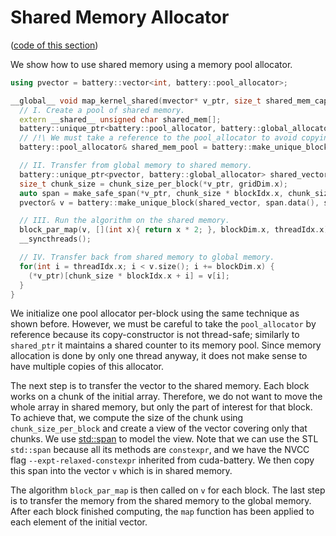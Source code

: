 # Shared Memory Allocator

([code of this section](https://github.com/lattice-land/cuda-battery/tree/v1.0.0/demo/src/demo.cpp))

We show how to use shared memory using a memory pool allocator.

```c++
using pvector = battery::vector<int, battery::pool_allocator>;

__global__ void map_kernel_shared(mvector* v_ptr, size_t shared_mem_capacity) {
  // I. Create a pool of shared memory.
  extern __shared__ unsigned char shared_mem[];
  battery::unique_ptr<battery::pool_allocator, battery::global_allocator> pool_ptr;
  // /!\ We must take a reference to the pool_allocator to avoid copying it, because its copy-constructor is not thread-safe! (It can only be used by one thread at a time).
  battery::pool_allocator& shared_mem_pool = battery::make_unique_block(pool_ptr, static_cast<unsigned char*>(shared_mem), shared_mem_capacity);

  // II. Transfer from global memory to shared memory.
  battery::unique_ptr<pvector, battery::global_allocator> shared_vector;
  size_t chunk_size = chunk_size_per_block(*v_ptr, gridDim.x);
  auto span = make_safe_span(*v_ptr, chunk_size * blockIdx.x, chunk_size);
  pvector& v = battery::make_unique_block(shared_vector, span.data(), span.size(), shared_mem_pool);

  // III. Run the algorithm on the shared memory.
  block_par_map(v, [](int x){ return x * 2; }, blockDim.x, threadIdx.x);
  __syncthreads();

  // IV. Transfer back from shared memory to global memory.
  for(int i = threadIdx.x; i < v.size(); i += blockDim.x) {
    (*v_ptr)[chunk_size * blockIdx.x + i] = v[i];
  }
}
```

We initialize one pool allocator per-block using the same technique as shown before.
However, we must be careful to take the `pool_allocator` by reference because its copy-constructor is not thread-safe; similarly to `shared_ptr` it maintains a shared counter to its memory pool.
Since memory allocation is done by only one thread anyway, it does not make sense to have multiple copies of this allocator.

The next step is to transfer the vector to the shared memory.
Each block works on a chunk of the initial array.
Therefore, we do not want to move the whole array in shared memory, but only the part of interest for that block.
To achieve that, we compute the size of the chunk using `chunk_size_per_block` and create a view of the vector covering only that chunks.
We use [std::span](https://en.cppreference.com/w/cpp/container/span) to model the view.
Note that we can use the STL `std::span` because all its methods are `constexpr`, and we have the NVCC flag `--expt-relaxed-constexpr` inherited from cuda-battery.
We then copy this span into the vector `v` which is in shared memory.

The algorithm `block_par_map` is then called on `v` for each block.
The last step is to transfer the memory from the shared memory to the global memory.
After each block finished computing, the `map` function has been applied to each element of the initial vector.
